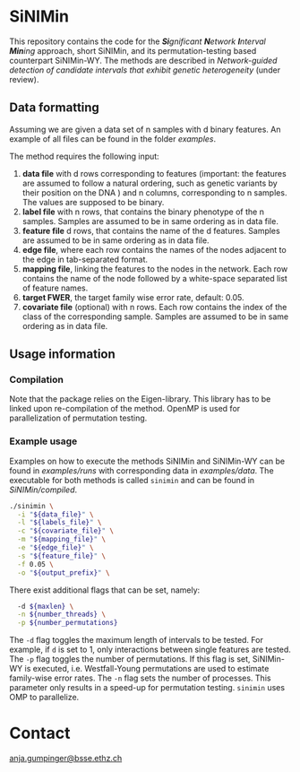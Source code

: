# SiNIMin

This repository contains the code for the _<b>Si</b>gnificant <b>N</b>etwork <b>I</b>nterval <b>Min</b>ing_ approach, short SiNIMin, and its permutation-testing based counterpart SiNIMin-WY. The methods are described in _Network-guided detection of candidate intervals that exhibit genetic heterogeneity_ (under review).


## Data formatting

Assuming we are given a data set of n samples with d binary features. An example of all files can be found in the folder _examples_.

The method requires the following input:
  1. __data file__ with d rows corresponding to features (important: the features are assumed to follow a natural ordering, such as genetic variants by their position on the DNA ) and n columns, corresponding to n samples. The values are supposed to be binary.
  2. __label file__ with n rows, that contains the binary phenotype of the n samples. Samples are assumed to be in same ordering as in data file.
  3. __feature file__ d rows, that contains the name of the d features. Samples are assumed to be in same ordering as in data file.
  4.  __edge file__, where each row contains the names of the nodes adjacent to the edge in tab-separated format.
  5. __mapping file__, linking the features to the nodes in the network. Each row contains the name of the node followed by a white-space separated list of feature names.
  6. __target FWER__, the target family wise error rate, default: 0.05.
  7. __covariate file__ (optional) with n rows. Each row contains the index of the class of the corresponding sample. Samples are assumed to be in same ordering as in data file.
  
  

## Usage information

### Compilation
Note that the package relies on the Eigen-library. This library has to be linked upon re-compilation of the method.
OpenMP is used for parallelization of permutation testing.

### Example usage

Examples on how to execute the methods SiNIMin and SiNIMin-WY can be found in _examples/runs_ with corresponding data in _examples/data_.
The executable for both methods is called `sinimin` and can be found in _SiNIMin/compiled_.

```bash
./sinimin \
  -i "${data_file}" \
  -l "${labels_file}" \
  -c "${covariate_file}" \
  -m "${mapping_file}" \
  -e "${edge_file}" \
  -s "${feature_file}" \
  -f 0.05 \
  -o "${output_prefix}" \
 ```
There exist additional flags that can be set, namely:
```bash
  -d ${maxlen} \
  -n ${number_threads} \
  -p ${number_permutations} 
```

The `-d` flag toggles the maximum length of intervals to be tested. For example, if `d` is set to 1, only interactions between single features are tested.
The `-p` flag toggles the number of permutations. If this flag is set, SiNIMin-WY is executed, i.e. Westfall-Young permutations are used to estimate family-wise error rates.
The `-n` flag sets the number of processes. This parameter only results in a speed-up for permutation testing. `sinimin` uses OMP to parallelize.

# Contact
anja.gumpinger@bsse.ethz.ch
